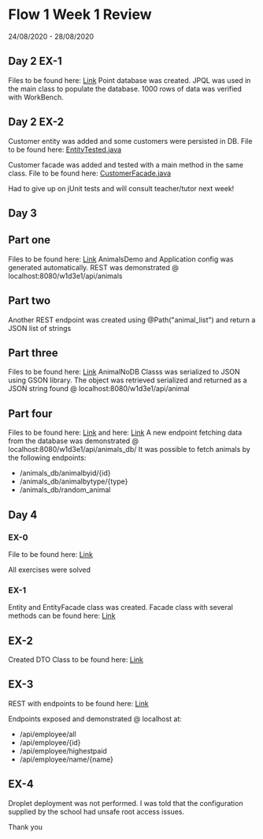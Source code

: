 # Flow 1 Week 1 Review
24/08/2020 - 28/08/2020

## Day 2 EX-1
Files to be found here: [Link](https://github.com/MivleDK/3semFlow1Week1/tree/master/Week1Day2-EX1/src/main/java/entity)
Point database was created.
JPQL was used in the main class to populate the database.
1000 rows of data was verified with WorkBench.

  
## Day 2 EX-2
Customer entity was added and some customers were persisted in DB. File to be found here: [EntityTested.java](https://github.com/MivleDK/3semFlow1Week1/tree/master/Week1Day2-EX2/src/main/java/entity)

Customer facade was added and tested with a main method in the same class. File to be found here: [CustomerFacade.java](https://github.com/MivleDK/3semFlow1Week1/tree/master/Week1Day2-EX2/src/main/java/dbfacade)

Had to give up on jUnit tests and will consult teacher/tutor next week!

  
## Day 3 
## Part one
Files to be found here: [Link](https://github.com/MivleDK/3semFlow1Week1/tree/master/Week1Day3/src/main/java/rest)
AnimalsDemo and Application config was generated automatically.
REST was demonstrated @ localhost:8080/w1d3e1/api/animals

## Part two
Another REST endpoint was created using @Path("animal_list") and return a JSON list of strings


## Part three
Files to be found here: [Link](https://github.com/MivleDK/3semFlow1Week1/tree/master/Week1Day3/src/main/java/model)
AnimalNoDB Classs was serialized to JSON using GSON library.
The object was retrieved serialized and returned as a JSON string found @ localhost:8080/w1d3e1/api/animal

## Part four
Files to be found here: [Link](https://github.com/MivleDK/3semFlow1Week1/tree/master/Week1Day3/src/main/java/entity) and here: [Link](https://github.com/MivleDK/3semFlow1Week1/tree/master/Week1Day3/src/main/java/rest)
A new endpoint fetching data from the database was demonstrated @ localhost:8080/w1d3e1/api/animals_db/
It was possible to fetch animals by the following endpoints:
- /animals_db/animalbyid/{id}
- /animals_db/animalbytype/{type}
- /animals_db/random_animal
   
## Day 4

### EX-0
File to be found here: [Link](https://github.com/MivleDK/3semFlow1Week1/tree/master/Week4Day4-EX-0/src/main/java/tester)
  
All exercises were solved
  
### EX-1
Entity and EntityFacade class was created.
Facade class with several methods can be found here: [Link](https://github.com/MivleDK/3semFlow1Week1/tree/master/Week1Day4/src/main/java/facades)

## EX-2
Created DTO Class to be found here: [Link](https://github.com/MivleDK/3semFlow1Week1/tree/master/Week1Day4/src/main/java/dto)

## EX-3

REST with endpoints to be found here: [Link](https://github.com/MivleDK/3semFlow1Week1/tree/master/Week1Day4/src/main/java/rest)

Endpoints exposed and demonstrated @ localhost at:
- /api/employee/all
- /api/employee/{id}
- /api/employee/highestpaid
- /api/employee/name/{name}

## EX-4

Droplet deployment was not performed.
I was told that the configuration supplied by the school had unsafe root access issues.

Thank you

